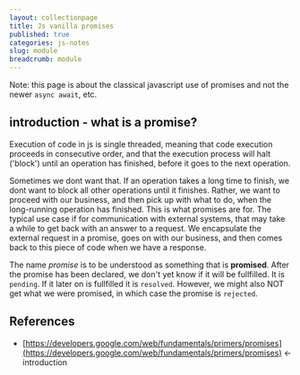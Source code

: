 ```yaml
---
layout: collectionpage
title: Js vanilla promises
published: true
categories: js-notes
slug: module
breadcrumb: module
---
```


Note: this page is about the classical javascript use of promises and not the newer ```async await```,  etc.

## introduction - what is a promise?

Execution of code in js is single threaded, meaning that code execution proceeds in consecutive order, and that the execution process will halt ('block') until an operation has finished, before it goes to the next operation.

Sometimes we dont want that. If an operation takes a long time to finish, we dont want to block all other operations until it finishes. Rather, we want to proceed with our business, and then pick up with what to do, when the long-running operation has finished. This is what promises are for. The typical use case if for communication with external systems, that may take a while to get back with an answer to a request. We encapsulate the external request in a promise, goes on with our business, and then comes back to this piece of code when we have a response. 

The name *promise* is to be understood as something that is **promised**. After the promise has been declared, we don't yet know if it will be fullfilled. It is ```pending```. If it later on is fullfilled it is ```resolved```. However, we might also NOT get what we were promised, in which case the promise is ```rejected```.



## References

- [https://developers.google.com/web/fundamentals/primers/promises](https://developers.google.com/web/fundamentals/primers/promises) <- introduction
